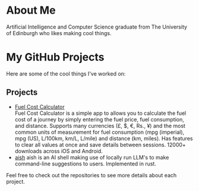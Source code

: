 # About Me
Artificial Intelligence and Computer Science graduate from The University of Edinburgh who likes making cool things. 

# My GitHub Projects

Here are some of the cool things I've worked on:

## Projects

- [Fuel Cost Calculator](https://github.com/CraigNewlands/fuel-cost-calculator-app)  
  Fuel Cost Calculator is a simple app to allows you to calculate the fuel cost of a journey by simply entering the fuel price, fuel consumption, and distance.
  Supports many currencies (£, $, €, Rs., ¥) and the most common units of measurement for fuel consumption (mpg (imperial), mpg (US), L/100km, km/L, L/mile) and distance (km, miles).
  Has features to clear all values at once and save details between sessions.
  12000+ downloads across iOS and Android.
- [aish](https://github.com/siliconlad/aish)
  aish is an AI shell making use of locally run LLM's to make command-line suggestions to users. Implemented in rust.

Feel free to check out the repositories to see more details about each project.
